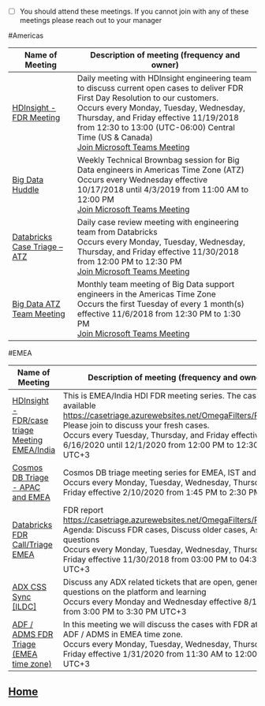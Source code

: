 - [ ] You should attend these meetings. If you cannot join with any of these meetings please reach out to your manager

#Americas

|Name of Meeting| Description of meeting (frequency and owner)|
|--|--|
| [HDInsight - FDR Meeting](https://na01.safelinks.protection.outlook.com/?url=https%3A%2F%2Fteams.microsoft.com%2Fl%2Fmeetup-join%2F19%253a6f5704f705e544a88e39f0255ee4ce53%2540thread.skype%2F1542652753718%3Fcontext%3D%257b%2522Tid%2522%253a%252272f988bf-86f1-41af-91ab-2d7cd011db47%2522%252c%2522Oid%2522%253a%252218d7429d-917b-4bba-881a-b254f61f0976%2522%257d&data=02%7C01%7Claurieh%40microsoft.com%7C7fd114d6a1844f432daa08d64fdfe9d7%7C72f988bf86f141af91ab2d7cd011db47%7C1%7C0%7C636784220489609200&sdata=B6ypEYuS4sPxFLjPQD6ysuTHAPmt6yo9qWAMRQydJ%2B0%3D&reserved=0) |Daily meeting with HDInsight engineering team to discuss current open cases to deliver FDR    First Day Resolution to our customers. <br/> Occurs every Monday, Tuesday, Wednesday, Thursday, and Friday effective 11/19/2018 from 12:30 to 13:00 (UTC-06:00) Central Time (US & Canada) <br/>[Join Microsoft Teams Meeting](https://na01.safelinks.protection.outlook.com/?url=https%3A%2F%2Fteams.microsoft.com%2Fl%2Fmeetup-join%2F19%253a6f5704f705e544a88e39f0255ee4ce53%2540thread.skype%2F1542652753718%3Fcontext%3D%257b%2522Tid%2522%253a%252272f988bf-86f1-41af-91ab-2d7cd011db47%2522%252c%2522Oid%2522%253a%252218d7429d-917b-4bba-881a-b254f61f0976%2522%257d&data=02%7C01%7Claurieh%40microsoft.com%7C7fd114d6a1844f432daa08d64fdfe9d7%7C72f988bf86f141af91ab2d7cd011db47%7C1%7C0%7C636784220489609200&sdata=B6ypEYuS4sPxFLjPQD6ysuTHAPmt6yo9qWAMRQydJ%2B0%3D&reserved=0) | 
|[Big Data Huddle](https://na01.safelinks.protection.outlook.com/?url=https%3A%2F%2Fteams.microsoft.com%2Fl%2Fmeetup-join%2F19%253ameeting_NzQ0OTFlNjctZWJmMS00OGFiLThlODYtODE0YmQ2ZmM4MWFl%2540thread.skype%2F0%3Fcontext%3D%257b%2522Tid%2522%253a%252272f988bf-86f1-41af-91ab-2d7cd011db47%2522%252c%2522Oid%2522%253a%2522de1635ab-60bc-4c17-9b16-ca0e846e32d9%2522%257d&data=02%7C01%7Claurieh%40microsoft.com%7C57fb1c6b92f64fd0b8a608d62ec06776%7C72f988bf86f141af91ab2d7cd011db47%7C1%7C0%7C636747801275554747&sdata=bbe30OYnGr8N9qCHCAHKM1l80adOB2loFX%2B6TxCjC%2Fc%3D&reserved=0)  |Weekly Technical Brownbag session for Big Data engineers in Americas Time Zone (ATZ) <br/> Occurs every Wednesday effective 10/17/2018 until 4/3/2019 from 11:00 AM to 12:00 PM <br/>[Join Microsoft Teams Meeting](https://na01.safelinks.protection.outlook.com/?url=https%3A%2F%2Fteams.microsoft.com%2Fl%2Fmeetup-join%2F19%253ameeting_NzQ0OTFlNjctZWJmMS00OGFiLThlODYtODE0YmQ2ZmM4MWFl%2540thread.skype%2F0%3Fcontext%3D%257b%2522Tid%2522%253a%252272f988bf-86f1-41af-91ab-2d7cd011db47%2522%252c%2522Oid%2522%253a%2522de1635ab-60bc-4c17-9b16-ca0e846e32d9%2522%257d&data=02%7C01%7Claurieh%40microsoft.com%7C57fb1c6b92f64fd0b8a608d62ec06776%7C72f988bf86f141af91ab2d7cd011db47%7C1%7C0%7C636747801275554747&sdata=bbe30OYnGr8N9qCHCAHKM1l80adOB2loFX%2B6TxCjC%2Fc%3D&reserved=0) 
 [Databricks Case Triage – ATZ](https://nam06.safelinks.protection.outlook.com/?url=https%3A%2F%2Fteams.microsoft.com%2Fl%2Fmeetup-join%2F19%253a93390622a39540688485d3d7aa5f4417%2540thread.skype%2F1543508323576%3Fcontext%3D%257b%2522Tid%2522%253a%252272f988bf-86f1-41af-91ab-2d7cd011db47%2522%252c%2522Oid%2522%253a%2522de1635ab-60bc-4c17-9b16-ca0e846e32d9%2522%257d&data=02%7C01%7Claurieh%40microsoft.com%7C7b06137501ec4ba353d208d674b8301a%7C72f988bf86f141af91ab2d7cd011db47%7C1%7C0%7C636824731765274607&sdata=WVw5DGvUNsuaqDRbIjkOhG0GUcd%2Bkrp7%2FvdC2N4YJxc%3D&reserved=0) |Daily case review meeting with engineering team from Databricks <br/>Occurs every Monday, Tuesday, Wednesday, Thursday, and Friday effective 11/30/2018 from 12:00 PM to 12:30 PM <br/>[Join Microsoft Teams Meeting](https://nam06.safelinks.protection.outlook.com/?url=https%3A%2F%2Fteams.microsoft.com%2Fl%2Fmeetup-join%2F19%253a93390622a39540688485d3d7aa5f4417%2540thread.skype%2F1543508323576%3Fcontext%3D%257b%2522Tid%2522%253a%252272f988bf-86f1-41af-91ab-2d7cd011db47%2522%252c%2522Oid%2522%253a%2522de1635ab-60bc-4c17-9b16-ca0e846e32d9%2522%257d&data=02%7C01%7Claurieh%40microsoft.com%7C7b06137501ec4ba353d208d674b8301a%7C72f988bf86f141af91ab2d7cd011db47%7C1%7C0%7C636824731765274607&sdata=WVw5DGvUNsuaqDRbIjkOhG0GUcd%2Bkrp7%2FvdC2N4YJxc%3D&reserved=0)
| [Big Data ATZ Team Meeting](https://na01.safelinks.protection.outlook.com/?url=https%3A%2F%2Fteams.microsoft.com%2Fl%2Fmeetup-join%2F19%253a2ddb4b29300f4de5aeebe884c1bd0f6d%2540thread.skype%2F1541522456778%3Fcontext%3D%257b%2522Tid%2522%253a%252272f988bf-86f1-41af-91ab-2d7cd011db47%2522%252c%2522Oid%2522%253a%2522de1635ab-60bc-4c17-9b16-ca0e846e32d9%2522%257d&data=02%7C01%7Claurieh%40microsoft.com%7Cb0f36464da6747942b7308d6597ad1ab%7C72f988bf86f141af91ab2d7cd011db47%7C1%7C0%7C636794781399944144&sdata=i7MeuOj6Q61EWL0Aq9FgnUk4F2j5pQnrMDr%2FsRyM0Fw%3D&reserved=0) | Monthly team meeting of Big Data support engineers in the Americas Time Zone <br/> Occurs the first Tuesday of every 1 month(s) effective 11/6/2018 from 12:30 PM to 1:30 PM <br/> [Join Microsoft Teams Meeting](https://na01.safelinks.protection.outlook.com/?url=https%3A%2F%2Fteams.microsoft.com%2Fl%2Fmeetup-join%2F19%253a2ddb4b29300f4de5aeebe884c1bd0f6d%2540thread.skype%2F1541522456778%3Fcontext%3D%257b%2522Tid%2522%253a%252272f988bf-86f1-41af-91ab-2d7cd011db47%2522%252c%2522Oid%2522%253a%2522de1635ab-60bc-4c17-9b16-ca0e846e32d9%2522%257d&data=02%7C01%7Claurieh%40microsoft.com%7Cb0f36464da6747942b7308d6597ad1ab%7C72f988bf86f141af91ab2d7cd011db47%7C1%7C0%7C636794781399944144&sdata=i7MeuOj6Q61EWL0Aq9FgnUk4F2j5pQnrMDr%2FsRyM0Fw%3D&reserved=0)

#EMEA

|Name of Meeting| Description of meeting (frequency and owner)|
|--|--|
| [HDInsight - FDR/case triage Meeting EMEA/India](https://teams.microsoft.com/l/meetup-join/19%3ameeting_YmQ5MTU1YTMtMzc0My00YzViLTk2MmQtOWQ3MzViOTY1MDdj%40thread.v2/0?context=%7b%22Tid%22%3a%2272f988bf-86f1-41af-91ab-2d7cd011db47%22%2c%22Oid%22%3a%225517a73c-b20b-4433-af1f-2df898617cc2%22%7d) |This is EMEA/India HDI FDR meeting series. The case list is available https://casetriage.azurewebsites.net/OmegaFilters/Run/7031 Please join to discuss your fresh cases.<br/>Occurs every Tuesday, Thursday, and Friday effective 6/16/2020 until 12/1/2020 from 12:00 PM to 12:30 PM UTC+3 <br/> | 
|[Cosmos DB Triage - APAC and EMEA](https://teams.microsoft.com/l/meetup-join/19%3ameeting_MDZiOWUzMWUtODM3NS00NmY1LTk4NjUtNjM2MmFhZmIyMjMy%40thread.v2/0?context=%7b%22Tid%22%3a%2272f988bf-86f1-41af-91ab-2d7cd011db47%22%2c%22Oid%22%3a%2288a33951-f34c-4582-a92f-5795c9b87f03%22%7d)  |Cosmos DB triage meeting series for EMEA, IST and APAC.<br/> Occurs every Monday, Tuesday, Wednesday, Thursday, and Friday effective 2/10/2020 from 1:45 PM to 2:30 PM UTC+3 <br/>
| [Databricks FDR Call/Triage EMEA](https://teams.microsoft.com/l/meetup-join/19%3ameeting_YzNiNWUzMWQtMzYxMi00NDBjLWI2ZDMtYjk5MmQyNWU3Y2Jj%40thread.v2/0?context=%7b%22Tid%22%3a%2272f988bf-86f1-41af-91ab-2d7cd011db47%22%2c%22Oid%22%3a%2205bed476-39b5-46f5-9921-fefd54dad812%22%7d) |FDR report https://casetriage.azurewebsites.net/OmegaFilters/Run/5263 Agenda: Discuss FDR cases, Discuss older cases, Ask questions<br/>Occurs every Monday, Tuesday, Wednesday, Thursday, and Friday effective 11/30/2018 from 03:00 PM to 04:30 PM UTC+3 <br/>
| [ADX CSS Sync [ILDC]](https://teams.microsoft.com/l/meetup-join/19%3ameeting_MmMzYTYyOWYtZWMxNS00NDcyLTkzNDItYjEyYzhhZWU3MDhm%40thread.v2/0?context=%7b%22Tid%22%3a%2272f988bf-86f1-41af-91ab-2d7cd011db47%22%2c%22Oid%22%3a%2213056527-dcca-4f74-bcd2-40d8d9c4eb73%22%7d) | Discuss any ADX related tickets that are open, general questions on the platform and learning<br/> Occurs every Monday and Wednesday effective 8/12/2019 from 3:00 PM to 3:30 PM UTC+3
| [ADF / ADMS FDR Triage (EMEA time zone)](https://teams.microsoft.com/l/meetup-join/19%3ameeting_YmM5ZmI1MDItNTk0MS00Mjk5LTlkYTMtN2FmMzNmYmE3ZWRh%40thread.v2/0?context=%7b%22Tid%22%3a%2272f988bf-86f1-41af-91ab-2d7cd011db47%22%2c%22Oid%22%3a%22a9b600cd-dfa5-47c2-b6c0-2ddbbde4e267%22%7d) | In this meeting we will discuss the cases with FDR at Risk for ADF / ADMS in EMEA time zone. <br/> Occurs every Monday, Tuesday, Wednesday, Thursday, and Friday effective 1/31/2020 from 11:30 AM to 12:00 PM UTC+3 <br/>

##   [Home](https://dev.azure.com/Supportability/Big%20Data/_wiki/wikis/Big-Data.wiki/24057/Getting-Started)


 